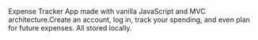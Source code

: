 Expense Tracker App made with vanilla JavaScript and MVC architecture.Create an account, log in, track your spending, and even plan for future expenses. All stored locally.
